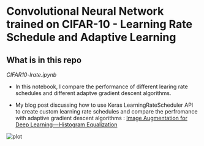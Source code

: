 # Convolutional Neural Network trained on CIFAR-10 - Learning Rate Schedule and Adaptive Learning


## What is in this repo

*CIFAR10-lrate.ipynb*

* In this notebook, I compare the performance of different learing rate schedules and different adaptve gradient descent algorithms. 

* My blog post discussing how to use Keras LearningRateScheduler API to create custom learning rate schedules and compare the perfromance with adaptive gradient descent algorithms : [Image Augmentation for Deep Learning — Histogram Equalization](https://medium.com/towards-data-science/image-augmentation-for-deep-learning-histogram-equalization-a71387f609b2)

![plot](/compare-accuracy.jpg)

